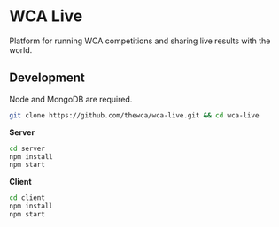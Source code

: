 # WCA Live

Platform for running WCA competitions and sharing live results with the world.

## Development

Node and MongoDB are required.

```bash
git clone https://github.com/thewca/wca-live.git && cd wca-live
```

**Server**

```bash
cd server
npm install
npm start
```

**Client**

```bash
cd client
npm install
npm start
```
